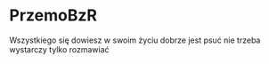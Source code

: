 # PrzemoBzR
Wszystkiego się dowiesz w swoim życiu dobrze jest psuć nie trzeba wystarczy tylko rozmawiać

